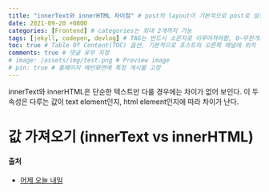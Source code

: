 ```yaml
---
title: "innerText와 innerHTML 차이점" # post의 layout이 기본적으로 post로 설정되어있어서 Front Matter에 따로 layout변수를 만들어 주지 않아도 됨
date: 2021-09-20 +0800
categories: [Frontend] # categories는 최대 2개까지 가능
tags: [jekyll, codepen, devlog] # TAG는 반드시 소문자로 이루어져야함, 0~무한개까지 지정 가능
toc: true # Table Of Content(TOC) 옵션, 기본적으로 포스트의 오른쪽 패널에 위치
comments: true # 댓글 유무 지정
# image: /assets/img/test.png # Preview image
# pin: true # 홈페이지 메인화면에 특정 게시물 고정
---
```


innerText와 innerHTML은 단순한 텍스트만 다룰 경우에는 차이가 없어 보인다.
이 두 속성은 다루는 값이 text element인지, html element인지에 따라 차이가 난다.

# 값 가져오기 (innerText vs innerHTML)

#### 출처
- [어제 오늘 내일](https://hianna.tistory.com/480)